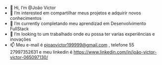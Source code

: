 - 👋 Hi, I’m @João Victor
- 👀 I’m interested em compartilhar meus projetos e adquirir novos conhecimentos
- 🌱 I’m currently  completando meu aprendizad em Desenvolvimento FullStack
- 💞️ I’m looking to um trabalhado onde eu possa ter varias experiências e  inovações
- 📫 Meu e-mail é pjoaovictor199999@gmail.com , telefone 55 27997352631 e meu linkedin é https://www.linkedin.com/in/joão-victor-victor-065097130/

<!---
Joaov9620/Joaov9620 is a ✨ special ✨ repository because its `README.md` (this file) appears on your GitHub profile.
You can click the Preview link to take a look at your changes.
--->
